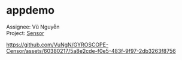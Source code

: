 # appdemo

Assignee: Vũ Nguyễn </br>
Project: [Sensor](https://www.notion.so/Sensor-12649bf2b4e14c3d8810e7ba4706b226?pvs=21)

https://github.com/VuNgN/GYROSCOPE-Censor/assets/60380217/5a8e2cde-f0e5-483f-9f97-2db3263f8756

